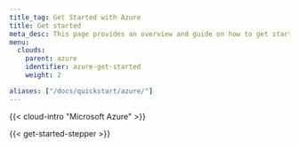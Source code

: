 ```yaml
---
title_tag: Get Started with Azure
title: Get started
meta_desc: This page provides an overview and guide on how to get started with Azure.
menu:
  clouds:
    parent: azure
    identifier: azure-get-started
    weight: 2

aliases: ["/docs/quickstart/azure/"]
---
```


{{< cloud-intro "Microsoft Azure" >}}

{{< get-started-stepper >}}
